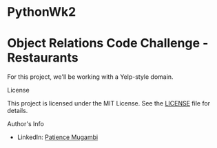 # PythonWk2
# Object Relations Code Challenge - Restaurants

For this project, we'll be working with a Yelp-style domain.


License

This project is licensed under the MIT License. See the [LICENSE](LICENSE) file for details.

Author's Info

- LinkedIn: [Patience Mugambi](https://www.linkedin.com/feed/)
